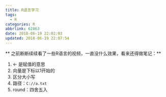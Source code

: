 ```yaml
---
title: R语言学习
tags:
  - R
categories: R
abbrlink: 62863
date: 2018-06-19 22:02:03
updated: 2018-06-19 22:07:54
---
```

** 之前断断续续看了一些R语言的视频，一直没什么效果，看来还得做笔记：**

1. <- 是赋值的意思
2. 向量是下标以1开始的
3. 区分大小写
<escape><!-- more --></escape>
4. 路径：`C://a.txt`
5. round：四舍五入